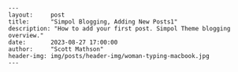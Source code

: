 	---
	layout:     post
	title:      "Simpol Blogging, Adding New Posts1"
	description: "How to add your first post. Simpol Theme blogging overview."
	date:       2023-08-27 17:00:00
	author:     "Scott Mathson"
	header-img: img/posts/header-img/woman-typing-macbook.jpg
	---
